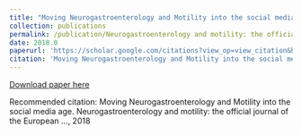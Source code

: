 ```yaml
---
title: "Moving Neurogastroenterology and Motility into the social media age"
collection: publications
permalink: /publication/Neurogastroenterology and motility: the official journal of the European …, 2018-Moving Neurogastroenterology and Motility into the social media age
date: 2018.0
paperurl: 'https://scholar.google.com/citations?view_op=view_citation&hl=en&user=CVvowJAAAAAJ&pagesize=100&citation_for_view=CVvowJAAAAAJ:Wp0gIr-vW9MC'
citation: 'Moving Neurogastroenterology and Motility into the social media age. Neurogastroenterology and motility: the official journal of the European …, 2018'
---
```

[Download paper here](https://scholar.google.com/citations?view_op=view_citation&hl=en&user=CVvowJAAAAAJ&pagesize=100&citation_for_view=CVvowJAAAAAJ:Wp0gIr-vW9MC)

Recommended citation: Moving Neurogastroenterology and Motility into the social media age. Neurogastroenterology and motility: the official journal of the European …, 2018